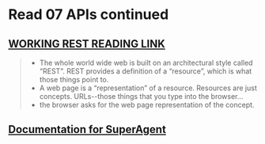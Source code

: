 # Read 07 APIs continued 

## [WORKING REST READING LINK]()
> * The whole world wide web is built on an architectural style called “REST”. REST provides a definition of a “resource”, which is what those things point to.
> * A web page is a “representation” of a resource. Resources are just concepts. URLs--those things that you type into the browser...
> *  the browser asks for the web page representation of the concept.

## [Documentation for SuperAgent](https://visionmedia.github.io/superagent/) 

